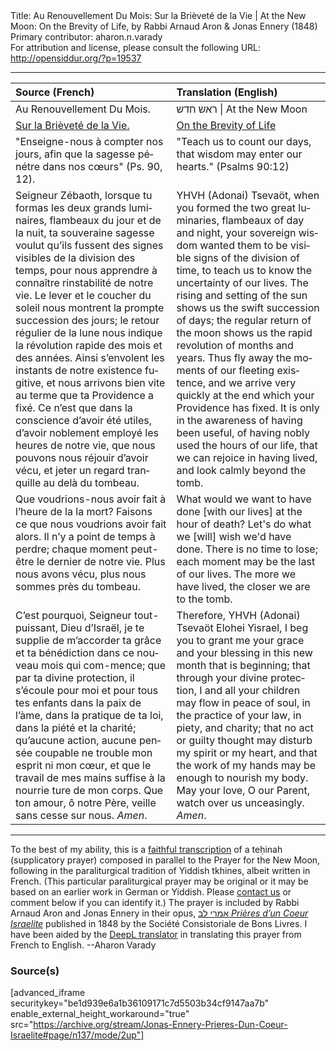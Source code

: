 <html>
<head></head>
<body>
Title: Au Renouvellement Du Mois: Sur la Brièveté de la Vie | At the New Moon: On the Brevity of Life, by Rabbi Arnaud Aron & Jonas Ennery (1848)<br />
Primary contributor: aharon.n.varady<br />
For attribution and license, please consult the following URL: <a href="http://opensiddur.org/?p=19537">http://opensiddur.org/?p=19537</a>
<p />
<hr />

<table style="margin-left: auto;margin-right: auto;" class="draggable">
<thead><tr><th id="x" style="text-align: left;">Source (French)</th><th style="text-align: left;">Translation (English)</th></tr></thead>
<tbody>
<tr><td style="vertical-align:top;">
<div class="french" lang="fr">
<span class="instruction">Au Renouvellement Du Mois.</span>
</span></div></td>

<td style="vertical-align:top;">
<div class="english" lang="en">
<span class="instruction">ראש חדש | At the New Moon</span>
</span></div></tr>


<tr><td style="vertical-align:top;">
<div class="french" lang="fr">
<u>Sur la Brièveté de la Vie.</u>
</span></div></td>

<td style="vertical-align:top;">
<div class="english" lang="en">
<u>On the Brevity of Life</u>
</span></div></tr>


<tr><td style="vertical-align:top;">
<div class="french" lang="fr">
"Enseigne-nous à compter nos jours, 
afin que la sagesse pénétre dans nos cœurs" <span class="citation">(Ps. 90, 12)</span>.
</span></div></td>

<td style="vertical-align:top;">
<div class="english" lang="en">
"Teach us to count our days, 
that wisdom may enter our hearts." <span class="citation">(Psalms 90:12)</span>
</span></div></tr>


<tr><td style="vertical-align:top;">
<div class="french" lang="fr">
Seigneur Zébaoth, lorsque tu formas les deux grands luminaires, flambeaux du jour et de la nuit, ta souveraine sagesse voulut qu’ils fussent des signes visibles de la division des temps, pour nous apprendre à connaître rinstabilité de notre vie. Le lever et le coucher du soleil nous montrent la prompte succession des jours; le retour régulier de la lune nous indique la révolution rapide des mois et des années. Ainsi s’envolent les instants de notre existence fugitive, et nous arrivons bien vite au terme que ta Providence a fixé. Ce n’est que dans la conscience d’avoir été utiles, d’avoir noblement employé les heures de notre vie, que nous pouvons nous réjouir d’avoir vécu, et jeter un regard tranquille au delà du tombeau.
</span></div></td>

<td style="vertical-align:top;">
<div class="english" lang="en">
YHVH (Adonai) Tsevaöt, when you formed the two great luminaries, flambeaux of day and night, your sovereign wisdom wanted them to be visible signs of the division of time, to teach us to know the uncertainty of our lives. The rising and setting of the sun shows us the swift succession of days; the regular return of the moon shows us the rapid revolution of months and years. Thus fly away the moments of our fleeting existence, and we arrive very quickly at the end which your Providence has fixed. It is only in the awareness of having been useful, of having nobly used the hours of our life, that we can rejoice in having lived, and look calmly beyond the tomb.
</span></div></tr>


<tr><td style="vertical-align:top;">
<div class="french" lang="fr">
Que voudrions-nous avoir fait à l’heure de la la mort? Faisons ce que nous voudrions avoir fait alors. Il n’y a point de temps à perdre; chaque moment peut-être le dernier de notre vie. Plus nous avons vécu, plus nous sommes près du tombeau.
</span></div></td>

<td style="vertical-align:top;">
<div class="english" lang="en">
What would we want to have done [with our lives] at the hour of death? Let's do what we [will] wish we'd have done. There is no time to lose; each moment may be the last of our lives. The more we have lived, the closer we are to the tomb.
</span></div></tr>


<tr><td style="vertical-align:top;">
<div class="french" lang="fr">
C’est pourquoi, Seigneur tout-puissant, Dieu d’Israël, je te supplie de m’accorder ta grâce et ta bénédiction dans ce nouveau mois qui com-mence; que par ta divine protection, il s’écoule pour moi et pour tous tes enfants dans la paix de l’àme, dans la pratique de ta loi, dans la piété et la charité; qu’aucune action, aucune pensée coupable ne trouble mon esprit ni mon cœur, et que le travail de mes mains suffise à la nourrie ture de mon corps. Que ton amour, ô notre Père, veille sans cesse sur nous. <em>Amen</em>.
</span></div></td>

<td style="vertical-align:top;">
<div class="english" lang="en">
Therefore, YHVH (Adonai) Tsevaöt Elohei Yisrael, I beg you to grant me your grace and your blessing in this new month that is beginning; that through your divine protection, I and all your children may flow in peace of soul, in the practice of your law, in piety, and charity; that no act or guilty thought may disturb my spirit or my heart, and that the work of my hands may be enough to nourish my body. May your love, O our Parent, watch over us unceasingly. <em>Amen</em>.
</span></div></td>
 </tr></tbody></table>

<hr />

To the best of my ability, this is a <a href="https://fr.wikisource.org/wiki/Livre:אמרי_לב_Prières_D%27un_Cœur_Israélite_(Jonas_Ennery,_1848).djvu">faithful transcription</a> of a teḥinah (supplicatory prayer) composed in parallel to the Prayer for the New Moon, following in the paraliturgical tradition of Yiddish tkhines, albeit written in French. (This particular paraliturgical prayer may be original or it may be based on an earlier work in German or Yiddish. Please <a href="https://opensiddur.org/contact/">contact us</a> or comment below if you can identify it.) The prayer is included by Rabbi Arnaud Aron and Jonas Ennery in their opus, <a href="https://archive.org/details/Jonas-Ennery-Prieres-Dun-Coeur-Israelite">אמרי לב <em>Prières d’un Coeur Israelite</em></a> published in 1848 by the Société Consistoriale de Bons Livres. I have been aided by the <a href="https://www.deepl.com/translator">DeepL translator</a> in translating this prayer from French to English. --Aharon Varady

<h3>Source(s)</h3>

[advanced_iframe securitykey="be1d939e6a1b36109171c7d5503b34cf9147aa7b" enable_external_height_workaround="true" src="https://archive.org/stream/Jonas-Ennery-Prieres-Dun-Coeur-Israelite#page/n137/mode/2up"]
</body>
</html>